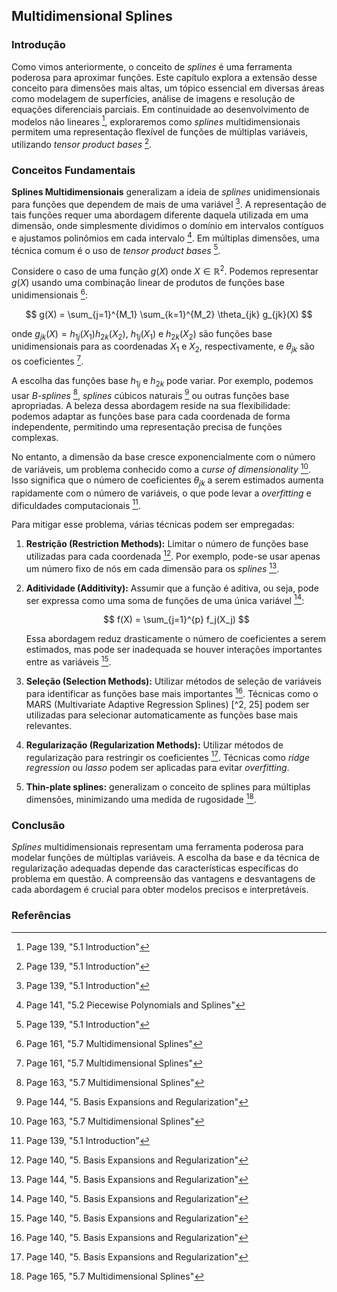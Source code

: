 ## Multidimensional Splines

### Introdução
Como vimos anteriormente, o conceito de *splines* é uma ferramenta poderosa para aproximar funções. Este capítulo explora a extensão desse conceito para dimensões mais altas, um tópico essencial em diversas áreas como modelagem de superfícies, análise de imagens e resolução de equações diferenciais parciais. Em continuidade ao desenvolvimento de modelos não lineares [^1], exploraremos como *splines* multidimensionais permitem uma representação flexível de funções de múltiplas variáveis, utilizando *tensor product bases* [^1].

### Conceitos Fundamentais
**Splines Multidimensionais** generalizam a ideia de *splines* unidimensionais para funções que dependem de mais de uma variável [^1]. A representação de tais funções requer uma abordagem diferente daquela utilizada em uma dimensão, onde simplesmente dividimos o domínio em intervalos contíguos e ajustamos polinômios em cada intervalo [^3]. Em múltiplas dimensões, uma técnica comum é o uso de *tensor product bases* [^1].

Considere o caso de uma função $g(X)$ onde $X \in \mathbb{R}^2$. Podemos representar $g(X)$ usando uma combinação linear de produtos de funções base unidimensionais [^24]:

$$ g(X) = \sum_{j=1}^{M_1} \sum_{k=1}^{M_2} \theta_{jk} g_{jk}(X) $$

onde $g_{jk}(X) = h_{1j}(X_1)h_{2k}(X_2)$, $h_{1j}(X_1)$ e $h_{2k}(X_2)$ são funções base unidimensionais para as coordenadas $X_1$ e $X_2$, respectivamente, e $\theta_{jk}$ são os coeficientes [^24].

A escolha das funções base $h_{1j}$ e $h_{2k}$ pode variar. Por exemplo, podemos usar *B-splines* [^25], *splines* cúbicos naturais [^6] ou outras funções base apropriadas. A beleza dessa abordagem reside na sua flexibilidade: podemos adaptar as funções base para cada coordenada de forma independente, permitindo uma representação precisa de funções complexas.

No entanto, a dimensão da base cresce exponencialmente com o número de variáveis, um problema conhecido como a *curse of dimensionality* [^25]. Isso significa que o número de coeficientes $\theta_{jk}$ a serem estimados aumenta rapidamente com o número de variáveis, o que pode levar a *overfitting* e dificuldades computacionais [^1].

Para mitigar esse problema, várias técnicas podem ser empregadas:

1.  **Restrição (Restriction Methods):** Limitar o número de funções base utilizadas para cada coordenada [^2]. Por exemplo, pode-se usar apenas um número fixo de nós em cada dimensão para os *splines* [^6].
2.  **Aditividade (Additivity):** Assumir que a função é aditiva, ou seja, pode ser expressa como uma soma de funções de uma única variável [^2]:

    $$     f(X) = \sum_{j=1}^{p} f_j(X_j)     $$

    Essa abordagem reduz drasticamente o número de coeficientes a serem estimados, mas pode ser inadequada se houver interações importantes entre as variáveis [^2].
3.  **Seleção (Selection Methods):** Utilizar métodos de seleção de variáveis para identificar as funções base mais importantes [^2]. Técnicas como o MARS (Multivariate Adaptive Regression Splines) [^2, 25] podem ser utilizadas para selecionar automaticamente as funções base mais relevantes.
4.  **Regularização (Regularization Methods):** Utilizar métodos de regularização para restringir os coeficientes [^2]. Técnicas como *ridge regression* ou *lasso* podem ser aplicadas para evitar *overfitting*.
5.  **Thin-plate splines:** generalizam o conceito de splines para múltiplas dimensões, minimizando uma medida de rugosidade [^27].

### Conclusão
*Splines* multidimensionais representam uma ferramenta poderosa para modelar funções de múltiplas variáveis. A escolha da base e da técnica de regularização adequadas depende das características específicas do problema em questão. A compreensão das vantagens e desvantagens de cada abordagem é crucial para obter modelos precisos e interpretáveis.

### Referências
[^1]: Page 139, "5.1 Introduction"
[^2]: Page 140, "5. Basis Expansions and Regularization"
[^3]: Page 141, "5.2 Piecewise Polynomials and Splines"
[^6]: Page 144, "5. Basis Expansions and Regularization"
[^24]: Page 161, "5.7 Multidimensional Splines"
[^25]: Page 163, "5.7 Multidimensional Splines"
[^27]: Page 165, "5.7 Multidimensional Splines"
<!-- END -->